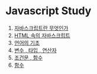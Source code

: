 # Javascript Study


  1. [자바스크립트란 무엇인가](https://github.com/Guide-Line/JavaScriptWebDevelopers/tree/master/1)
  1. [HTML 속의 자바스크립트](https://github.com/Guide-Line/JavaScriptWebDevelopers/tree/master/2)  
  1. [언어의 기초](https://github.com/Guide-Line/JavaScriptWebDevelopers/tree/master/3)
  1. [변수 , 타입 , 연산자](https://github.com/Guide-Line/JavaScriptWebDevelopers/tree/master/4)
  1. [조건문 , 함수](https://github.com/Guide-Line/JavaScriptWebDevelopers/tree/master/5)
  1. [함수](https://github.com/Guide-Line/JavaScriptWebDevelopers/tree/master/6)
  <!--1. [변수와 스코프 , 메모리](https://github.com/Guide-Line/JavaScriptWebDevelopers/tree/master/6)-->
  <!--1. [참조 타입](https://github.com/Guide-Line/JavaScriptWebDevelopers/tree/master/7)-->
  
        